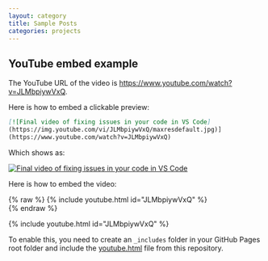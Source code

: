 ```yaml
---
layout: category
title: Sample Posts
categories: projects
---
```



## YouTube embed example

The YouTube URL of the video is https://www.youtube.com/watch?v=JLMbpiywVxQ. 

Here is how to embed a clickable preview:

```markdown
[![Final video of fixing issues in your code in VS Code]
(https://img.youtube.com/vi/JLMbpiywVxQ/maxresdefault.jpg)]
(https://www.youtube.com/watch?v=JLMbpiywVxQ)
```

Which shows as:

[![Final video of fixing issues in your code in VS Code](https://img.youtube.com/vi/JLMbpiywVxQ/maxresdefault.jpg)](https://www.youtube.com/watch?v=JLMbpiywVxQ)

Here is how to embed the video:

{% raw %}
{% include youtube.html id="JLMbpiywVxQ" %}  
{% endraw %}

{% include youtube.html id="JLMbpiywVxQ" %}  

To enable this, you need to create an `_includes` folder in your GitHub Pages root folder and include the [youtube.html](youtube.html) file from this repository.